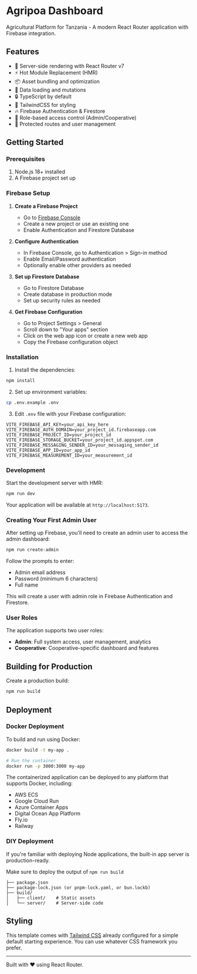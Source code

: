 # Agripoa Dashboard

Agricultural Platform for Tanzania - A modern React Router application with Firebase integration.

## Features

- 🚀 Server-side rendering with React Router v7
- ⚡️ Hot Module Replacement (HMR)
- 📦 Asset bundling and optimization
- 🔄 Data loading and mutations
- 🔒 TypeScript by default
- 🎉 TailwindCSS for styling
- 🔥 Firebase Authentication & Firestore
- 👥 Role-based access control (Admin/Cooperative)
- 🔐 Protected routes and user management

## Getting Started

### Prerequisites

1. Node.js 18+ installed
2. A Firebase project set up

### Firebase Setup

1. **Create a Firebase Project**
   - Go to [Firebase Console](https://console.firebase.google.com/)
   - Create a new project or use an existing one
   - Enable Authentication and Firestore Database

2. **Configure Authentication**
   - In Firebase Console, go to Authentication > Sign-in method
   - Enable Email/Password authentication
   - Optionally enable other providers as needed

3. **Set up Firestore Database**
   - Go to Firestore Database
   - Create database in production mode
   - Set up security rules as needed

4. **Get Firebase Configuration**
   - Go to Project Settings > General
   - Scroll down to "Your apps" section
   - Click on the web app icon or create a new web app
   - Copy the Firebase configuration object

### Installation

1. Install the dependencies:

```bash
npm install
```

2. Set up environment variables:

```bash
cp .env.example .env
```

3. Edit `.env` file with your Firebase configuration:

```env
VITE_FIREBASE_API_KEY=your_api_key_here
VITE_FIREBASE_AUTH_DOMAIN=your_project_id.firebaseapp.com
VITE_FIREBASE_PROJECT_ID=your_project_id
VITE_FIREBASE_STORAGE_BUCKET=your_project_id.appspot.com
VITE_FIREBASE_MESSAGING_SENDER_ID=your_messaging_sender_id
VITE_FIREBASE_APP_ID=your_app_id
VITE_FIREBASE_MEASUREMENT_ID=your_measurement_id
```

### Development

Start the development server with HMR:

```bash
npm run dev
```

Your application will be available at `http://localhost:5173`.

### Creating Your First Admin User

After setting up Firebase, you'll need to create an admin user to access the admin dashboard:

```bash
npm run create-admin
```

Follow the prompts to enter:
- Admin email address
- Password (minimum 6 characters)
- Full name

This will create a user with admin role in Firebase Authentication and Firestore.

### User Roles

The application supports two user roles:

- **Admin**: Full system access, user management, analytics
- **Cooperative**: Cooperative-specific dashboard and features

## Building for Production

Create a production build:

```bash
npm run build
```

## Deployment

### Docker Deployment

To build and run using Docker:

```bash
docker build -t my-app .

# Run the container
docker run -p 3000:3000 my-app
```

The containerized application can be deployed to any platform that supports Docker, including:

- AWS ECS
- Google Cloud Run
- Azure Container Apps
- Digital Ocean App Platform
- Fly.io
- Railway

### DIY Deployment

If you're familiar with deploying Node applications, the built-in app server is production-ready.

Make sure to deploy the output of `npm run build`

```
├── package.json
├── package-lock.json (or pnpm-lock.yaml, or bun.lockb)
├── build/
│   ├── client/    # Static assets
│   └── server/    # Server-side code
```

## Styling

This template comes with [Tailwind CSS](https://tailwindcss.com/) already configured for a simple default starting experience. You can use whatever CSS framework you prefer.

---

Built with ❤️ using React Router.

